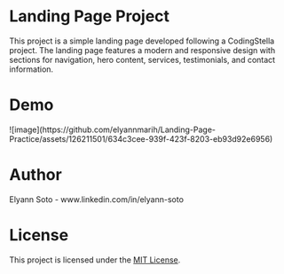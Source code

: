 <h1>Landing Page Project</h1>
<p>This project is a simple landing page developed following a CodingStella project. The landing page features a modern and responsive design with sections for navigation, hero content, services, testimonials, and contact information.</p>

<h1>Demo</h1>
![image](https://github.com/elyannmarih/Landing-Page-Practice/assets/126211501/634c3cee-939f-423f-8203-eb93d92e6956)


<h1>Author</h1>
Elyann Soto - www.linkedin.com/in/elyann-soto

<h1>License</h1>
This project is licensed under the <a href="https://choosealicense.com/licenses/mit/">MIT License</a>.
